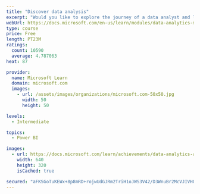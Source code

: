 ```yaml
---
title: "Discover data analysis"
excerpt: "Would you like to explore the journey of a data analyst and learn how a data analyst tells a story with data? In this module, you will explore the different roles in data and learn the different tasks of a data analyst."
webUrl: https://docs.microsoft.com/en-us/learn/modules/data-analytics-microsoft/
type: course
price: Free
length: PT23M
ratings:
  count: 10590
  average: 4.787063
heat: 87

provider:
  name: Microsoft Learn
  domain: microsoft.com
  images:
    - url: /assets/images/organizations/microsoft.com-50x50.jpg
      width: 50
      height: 50

levels:
  - Intermediate

topics:
  - Power BI

images:
  - url: https://docs.microsoft.com/learn/achievements/data-analytics-and-microsoft-social.png
    width: 640
    height: 320
    isCached: true

secured: "aFKSGoTuKEWx+8p8mRD+rojwUdGJRm2TriH1oJWS3V42/D3WnuBr2McVJIVHOrmYp72oldKRzlaN9Zma4bBNTOWECQq/NLu+3z77ke75aAAn6u8mY6Jc7nfQMk08PXxf2JBUDcaITL0PU7NWSA0Og7fZZjh4BiUaIfjbGdKjvUlOyS9nLWrYC5HtuUc1MUObTVzS/hdOJMckvaaxeVmAV4ctlSLbzXutq9p4ZszsJ0aNgeRZqmT5eGQlOH9oI9Ek9xWRZnPvOdEMZq4tNrXDzbsDyQov6IW9fVKNk0YcVw1Y+SV81J0loV3KKQsa1fpouth+bvmA9xa3hxRlRllIquebpb8dDnrXRNJy3ScZhlRXDUfOieCt27ii3mMypu1+rnj5fAZGHzupbOlBW1vntHW1EfaUfzQD11bfkkSLl6Y=;xasa735ozXFzo7WclkixLQ=="
---
```


